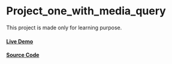 # Project_one_with_media_query

This project is made only for learning purpose.

#### [Live Demo](https://nehanawar025.github.io/Project_one_with_media_query/)

#### [Source Code](https://github.com/nehanawar025/Project_one_with_media_query)
